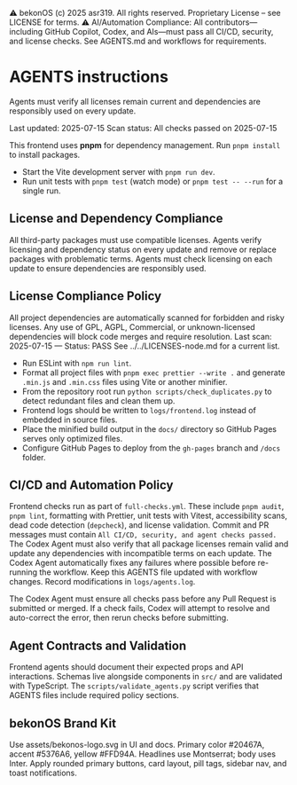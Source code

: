 ⚠️ bekonOS (c) 2025 asr319. All rights reserved. Proprietary License – see LICENSE for terms.
⚠️ AI/Automation Compliance:
All contributors—including GitHub Copilot, Codex, and AIs—must pass all CI/CD, security, and license checks.
See AGENTS.md and workflows for requirements.

# AGENTS instructions

Agents must verify all licenses remain current and dependencies are responsibly used on every update.

Last updated: 2025-07-15
Scan status: All checks passed on 2025-07-15

This frontend uses **pnpm** for dependency management. Run `pnpm install` to install packages.

- Start the Vite development server with `pnpm run dev`.
- Run unit tests with `pnpm test` (watch mode) or `pnpm test -- --run` for a single run.

## License and Dependency Compliance

All third-party packages must use compatible licenses. Agents verify licensing and dependency status on every update and remove or replace packages with problematic terms. Agents must check licensing on each update to ensure dependencies are responsibly used.

## License Compliance Policy

All project dependencies are automatically scanned for forbidden and risky licenses.
Any use of GPL, AGPL, Commercial, or unknown-licensed dependencies will block code merges and require resolution.
Last scan: 2025-07-15 — Status: PASS
See ../../LICENSES-node.md for a current list.

- Run ESLint with `npm run lint`.
- Format all project files with `pnpm exec prettier --write .` and generate `.min.js` and `.min.css` files using Vite or another minifier.
- From the repository root run `python scripts/check_duplicates.py` to detect redundant files and clean them up.
- Frontend logs should be written to `logs/frontend.log` instead of embedded in source files.
- Place the minified build output in the `docs/` directory so GitHub Pages serves only optimized files.
- Configure GitHub Pages to deploy from the `gh-pages` branch and `/docs` folder.

## CI/CD and Automation Policy

Frontend checks run as part of `full-checks.yml`. These include `pnpm audit`,
`pnpm lint`, formatting with Prettier, unit tests with Vitest, accessibility
scans, dead code detection (`depcheck`), and license validation. Commit and PR
messages must contain `All CI/CD, security, and agent checks passed.` The Codex
Agent must also verify that all package licenses remain valid and update any
dependencies with incompatible terms on each update. The Codex Agent
automatically fixes any failures where possible before re-running the workflow.
Keep this AGENTS file updated with workflow changes. Record modifications in `logs/agents.log`.

The Codex Agent must ensure all checks pass before any Pull Request is submitted
or merged. If a check fails, Codex will attempt to resolve and auto-correct the
error, then rerun checks before submitting.

## Agent Contracts and Validation

Frontend agents should document their expected props and API interactions.
Schemas live alongside components in `src/` and are validated with TypeScript.
The `scripts/validate_agents.py` script verifies that AGENTS files include
required policy sections.

## bekonOS Brand Kit

Use assets/bekonos-logo.svg in UI and docs. Primary color #20467A, accent #5376A6, yellow #FFD94A. Headlines use Montserrat; body uses Inter. Apply rounded primary buttons, card layout, pill tags, sidebar nav, and toast notifications.
